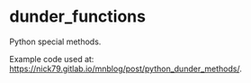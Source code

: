 # dunder_functions

Python special methods.

Example code used at: https://nick79.gitlab.io/mnblog/post/python_dunder_methods/.
